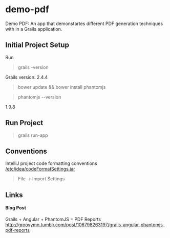 demo-pdf
==========
Demo PDF: An app that demonstartes different PDF generation techniques with in a Grails application.

Initial Project Setup
-----------
Run

> grails -version

Grails version: 2.4.4

> bower update && bower install phantomjs

> phantomjs --version

1.9.8

Run Project
-----------
> grails run-app

Conventions
-----------
IntelliJ project code formatting conventions 
[/etc/idea/codeFormatSettings.jar](http://github.com/objectpartners/first-step/blob/master/etc/idea/codeFormatSettings.jar)
> File -> Import Settings

Links
-----
#### Blog Post ####
Grails + Angular + PhantomJS = PDF Reports
<http://groovymn.tumblr.com/post/106798263197/grails-angular-phantomjs-pdf-reports>

